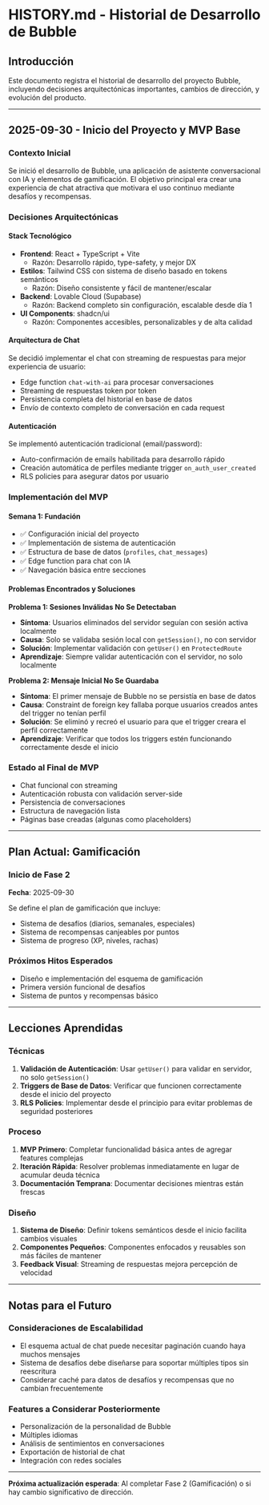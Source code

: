 # HISTORY.md - Historial de Desarrollo de Bubble

## Introducción
Este documento registra el historial de desarrollo del proyecto Bubble, incluyendo decisiones arquitectónicas importantes, cambios de dirección, y evolución del producto.

---

## 2025-09-30 - Inicio del Proyecto y MVP Base

### Contexto Inicial
Se inició el desarrollo de Bubble, una aplicación de asistente conversacional con IA y elementos de gamificación. El objetivo principal era crear una experiencia de chat atractiva que motivara el uso continuo mediante desafíos y recompensas.

### Decisiones Arquitectónicas

#### Stack Tecnológico
- **Frontend**: React + TypeScript + Vite
  - Razón: Desarrollo rápido, type-safety, y mejor DX
- **Estilos**: Tailwind CSS con sistema de diseño basado en tokens semánticos
  - Razón: Diseño consistente y fácil de mantener/escalar
- **Backend**: Lovable Cloud (Supabase)
  - Razón: Backend completo sin configuración, escalable desde día 1
- **UI Components**: shadcn/ui
  - Razón: Componentes accesibles, personalizables y de alta calidad

#### Arquitectura de Chat
Se decidió implementar el chat con streaming de respuestas para mejor experiencia de usuario:
- Edge function `chat-with-ai` para procesar conversaciones
- Streaming de respuestas token por token
- Persistencia completa del historial en base de datos
- Envío de contexto completo de conversación en cada request

#### Autenticación
Se implementó autenticación tradicional (email/password):
- Auto-confirmación de emails habilitada para desarrollo rápido
- Creación automática de perfiles mediante trigger `on_auth_user_created`
- RLS policies para asegurar datos por usuario

### Implementación del MVP

#### Semana 1: Fundación
- ✅ Configuración inicial del proyecto
- ✅ Implementación de sistema de autenticación
- ✅ Estructura de base de datos (`profiles`, `chat_messages`)
- ✅ Edge function para chat con IA
- ✅ Navegación básica entre secciones

#### Problemas Encontrados y Soluciones

**Problema 1: Sesiones Inválidas No Se Detectaban**
- **Síntoma**: Usuarios eliminados del servidor seguían con sesión activa localmente
- **Causa**: Solo se validaba sesión local con `getSession()`, no con servidor
- **Solución**: Implementar validación con `getUser()` en `ProtectedRoute`
- **Aprendizaje**: Siempre validar autenticación con el servidor, no solo localmente

**Problema 2: Mensaje Inicial No Se Guardaba**
- **Síntoma**: El primer mensaje de Bubble no se persistía en base de datos
- **Causa**: Constraint de foreign key fallaba porque usuarios creados antes del trigger no tenían perfil
- **Solución**: Se eliminó y recreó el usuario para que el trigger creara el perfil correctamente
- **Aprendizaje**: Verificar que todos los triggers estén funcionando correctamente desde el inicio

### Estado al Final de MVP
- Chat funcional con streaming
- Autenticación robusta con validación server-side
- Persistencia de conversaciones
- Estructura de navegación lista
- Páginas base creadas (algunas como placeholders)

---

## Plan Actual: Gamificación

### Inicio de Fase 2
**Fecha**: 2025-09-30

Se define el plan de gamificación que incluye:
- Sistema de desafíos (diarios, semanales, especiales)
- Sistema de recompensas canjeables por puntos
- Sistema de progreso (XP, niveles, rachas)

### Próximos Hitos Esperados
- Diseño e implementación del esquema de gamificación
- Primera versión funcional de desafíos
- Sistema de puntos y recompensas básico

---

## Lecciones Aprendidas

### Técnicas
1. **Validación de Autenticación**: Usar `getUser()` para validar en servidor, no solo `getSession()`
2. **Triggers de Base de Datos**: Verificar que funcionen correctamente desde el inicio del proyecto
3. **RLS Policies**: Implementar desde el principio para evitar problemas de seguridad posteriores

### Proceso
1. **MVP Primero**: Completar funcionalidad básica antes de agregar features complejas
2. **Iteración Rápida**: Resolver problemas inmediatamente en lugar de acumular deuda técnica
3. **Documentación Temprana**: Documentar decisiones mientras están frescas

### Diseño
1. **Sistema de Diseño**: Definir tokens semánticos desde el inicio facilita cambios visuales
2. **Componentes Pequeños**: Componentes enfocados y reusables son más fáciles de mantener
3. **Feedback Visual**: Streaming de respuestas mejora percepción de velocidad

---

## Notas para el Futuro

### Consideraciones de Escalabilidad
- El esquema actual de chat puede necesitar paginación cuando haya muchos mensajes
- Sistema de desafíos debe diseñarse para soportar múltiples tipos sin reescritura
- Considerar caché para datos de desafíos y recompensas que no cambian frecuentemente

### Features a Considerar Posteriormente
- Personalización de la personalidad de Bubble
- Múltiples idiomas
- Análisis de sentimientos en conversaciones
- Exportación de historial de chat
- Integración con redes sociales

---

**Próxima actualización esperada**: Al completar Fase 2 (Gamificación) o si hay cambio significativo de dirección.
